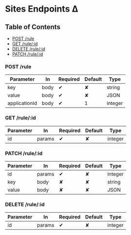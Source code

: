 # Sites Endpoints ∆

## Table of Contents


* [POST /rule](#create-rule)
* [GET /rule/:id](#get-rule)
* [DELETE /rule/:id](#delete-rule)
* [PATCH /rule/:id](#patch-rule)

### POST /rule

<a name="create-rule"></a>

| Parameter     | In     | Required | Default |  Type    |
|---------------|--------|----------|---------|----------|
| key           | body   | ✔        | ✘       | string   |
| value         | body   | ✔        | ✘       | JSON     |
| applicationId | body   | ✔        | 1       | integer  |




### GET /rule/:id

<a name="get-rule"></a>

| Parameter     | In     | Required | Default |  Type    |
|---------------|--------|----------|---------|----------|
| id            | params | ✔        | ✘       | integer  |



### PATCH /rule/:id

<a name="patch-rule"></a>

| Parameter     | In     | Required | Default |  Type    |
|---------------|--------|----------|---------|----------|
| id            | params | ✔        | ✘       | integer  |
| key           | body   | ✘        | ✘       | string   |
| value         | body   | ✘        | ✘       | JSON     |


### DELETE /rule/:id

<a name="delete-rule"></a>

| Parameter     | In     | Required | Default |  Type    |
|---------------|--------|----------|---------|----------|
| id            | params | ✔        | ✘       | integer  |
